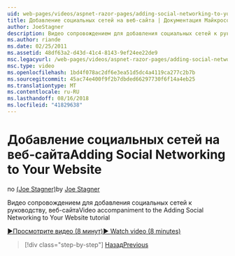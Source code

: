 ```yaml
---
uid: web-pages/videos/aspnet-razor-pages/adding-social-networking-to-your-website
title: Добавление социальных сетей на веб-сайта | Документация Майкрософт
author: JoeStagner
description: Видео сопровождением для добавления социальных сетей к руководству, веб-сайта
ms.author: riande
ms.date: 02/25/2011
ms.assetid: 48df63a2-d43d-41c4-8143-9ef24ee22de9
msc.legacyurl: /web-pages/videos/aspnet-razor-pages/adding-social-networking-to-your-website
msc.type: video
ms.openlocfilehash: 1bd4f078ac2df6e3ea51d5dc4a4119ca277c2b7b
ms.sourcegitcommit: 45ac74e400f9f2b7dbded66297730f6f14a4eb25
ms.translationtype: MT
ms.contentlocale: ru-RU
ms.lasthandoff: 08/16/2018
ms.locfileid: "41829638"
---
```

<a name="adding-social-networking-to-your-website"></a><span data-ttu-id="9bfb3-103">Добавление социальных сетей на веб-сайта</span><span class="sxs-lookup"><span data-stu-id="9bfb3-103">Adding Social Networking to Your Website</span></span>
====================
<span data-ttu-id="9bfb3-104">по [(Joe Stagner)](https://github.com/JoeStagner)</span><span class="sxs-lookup"><span data-stu-id="9bfb3-104">by [Joe Stagner](https://github.com/JoeStagner)</span></span>

<span data-ttu-id="9bfb3-105">Видео сопровождением для добавления социальных сетей к руководству, веб-сайта</span><span class="sxs-lookup"><span data-stu-id="9bfb3-105">Video accompaniment to the Adding Social Networking to Your Website tutorial</span></span>

[<span data-ttu-id="9bfb3-106">&#9654;Просмотрите видео (8 минут)</span><span class="sxs-lookup"><span data-stu-id="9bfb3-106">&#9654; Watch video (8 minutes)</span></span>](https://channel9.msdn.com/Blogs/ASP-NET-Site-Videos/adding-social-networking-to-your-website)

> [!div class="step-by-step"]
> [<span data-ttu-id="9bfb3-107">Назад</span><span class="sxs-lookup"><span data-stu-id="9bfb3-107">Previous</span></span>](adding-search-to-your-web-site.md)
